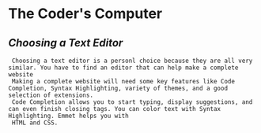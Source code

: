 # The Coder's Computer

## ***Choosing a Text Editor***
     
     Choosing a text editor is a personl choice because they are all very similar. You have to find an editor that can help make a complete website
     Making a complete website will need some key features like Code Completion, Syntax Highlighting, variety of themes, and a good selection of extensions.
     Code Completion allows you to start typing, display suggestions, and can even finish closing tags. You can color text with Syntax Highlighting. Emmet helps you with
     HTML and CSS. 

